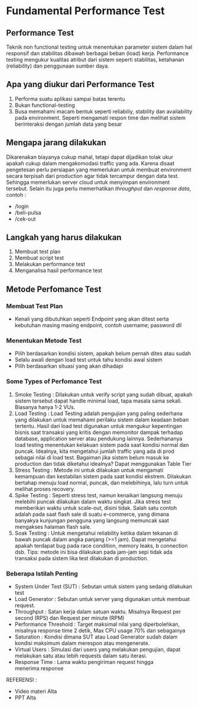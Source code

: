 # Fundamental Performance Test

## Performance Test

Teknik non functional testing untuk menentukan parameter sistem dalam hal responsif dan stabilitas dibawah berbagai beban (load) kerja. Performance testing mengukur kualitas atribut dari sistem seperti stabilitas, ketahanan (reliability) dan penggunaan sumber daya.

## Apa yang diukur dari Performance Test

1. Performa suatu aplikasi sampai batas terentu
2. Bukan functional-testing
3. Busa memahami macam bentuk seperti reliabiliy, stability dan availability pada environment. Seperti mengamati respon time dan melihat sistem berinteraksi dengan jumlah data yang besar

## Mengapa jarang dilakukan

Dikarenakan biayanya cukup mahal, tetapi dapat dijadikan tolak ukur apakah cukup dalam mengakomodasi traffic yang ada. Karena disaat pengetesan perlu persiapan yang memerlukan untuk membuat environment secara terpisah dari production agar tidak tercampur dengan data test. Sehingga memerlukan server cloud untuk menyimpan environment tersebut. Selain itu juga perlu memerhatikan _throughput_ dan _response data_, contoh :

- /login
- /beli-pulsa
- /cek-out

## Langkah yang harus dilakukan

1. Membuat test plan
2. Membuat script test
3. Melakukan performance test
4. Menganalisa hasil performance test

## Metode Perfomance Test

### Membuat Test Plan

- Kenali yang dibutuhkan seperti Endpoint yang akan ditest serta kebutuhan masing masing endpoint, contoh username; password dll

### Menentukan Metode Test

- Pilih berdasarkan kondisi sistem, apakah belum pernah dites atau sudah
- Selalu awali dengan load test untuk tahu kondisi awal sistem
- Pilih berdasarkan situasi yang akan dihadapi

### Some Types of Perfomance Test

1. Smoke Testing : Dilakukan untuk verify script yang sudah dibuat, apakah sistem tersebut dapat handle minimal load, tapa masala sama sekali. Biasanya hanya 1-2 VUs.
2. Load Testing : Load Testing adalah pengujian yang paling sederhana yang dilakukan untuk memahami perilaku sistem dalam keadaan beban tertentu. Hasil dari load test digunakan untuk mengukur kepentingan bisnis saat transaksi yang kritis dengan memonitor dampak terhadap database, application server atau pendukung lainnya. Sederhananya load testing menentukan kelakuan sistem pada saat kondisi normal dan puncak. Idealnya, kita mengetahui jumlah traffic yang ada di prod sebagai nilai di load test. Bagaiman jika sistem belum masuk ke production dan tidak diketahui idealnya? Dapat menggunakan Table Tier
3. Stress Testing : Metode ini untuk dilakukan untuk mengamati kemampuan dan kestabilan sistem pada saat kondisi ekstrem. Dilakukan bertahap menuju load normal, puncak, dan melebihinya, lalu turn untuk melihat proses recovery.
4. Spike Testing : Seperti stress test, namun kenaikan langsung menuju melebihi puncak dilakukan dalam waktu singkat. Jika stress test memberikan waktu untuk scale-out, disini tidak. Salah satu contoh adalah pada saat flash sale di suatu e-commerce, yang dimana banyakya kunjungan pengguna yang langsung memuncak saat mengakses halaman flash sale.
5. Soak Testing : Untuk mengetahui reliability ketika dalam tekanan di bawah puncak dalam angka panjang (>=1 jam). Dapat mengetahui apakah terdapat bug pada race condition, memory leaks, b connection dsb. Tips: metode ini bisa dilakukan pada jam-jam sepi tidak ada transaksi pada sistem lika test dilakukan di production.

### Beberapa Istilah Penting

- System Under Test (SUT) : Sebutan untuk sistem yang sedang dilakukan test
- Load Generator : Sebutan untuk server yang digunakan untuk membuat request.
- Throughput : Satan kerja dalam satuan waktu. Misalnya Request per second (RPS) dan Request per minute (RPM)
- Performance Threshold : Target maksimal nilai yang diperbolehkan, misalnya response time 2 detik, Max CPU usage 70% dan sebagainya
- Saturation : Kondisi dimana SUT atau Load Generator sudah dalam kondisi maksimum dalam merespon atau mengenerate.
- Virtual Users : Simulasi dari users yang melakukan pengujian, dapat melakukan satu atau lebih requests dalam satu iterasi.
- Response Time : Lama waktu pengiriman request hingga menerima response

REFERENSI :

- Video materi Alta
- PPT Alta
